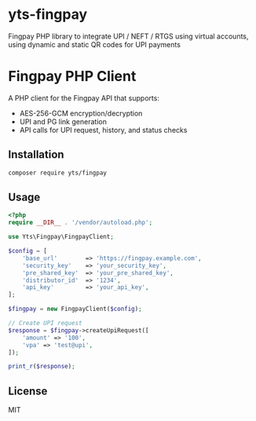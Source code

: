 # yts-fingpay
Fingpay PHP library to integrate UPI / NEFT / RTGS using virtual accounts, using dynamic and static QR codes for UPI payments

# Fingpay PHP Client

A PHP client for the Fingpay API that supports:
- AES-256-GCM encryption/decryption
- UPI and PG link generation
- API calls for UPI request, history, and status checks

## Installation

```bash
composer require yts/fingpay
```

## Usage

```php
<?php
require __DIR__ . '/vendor/autoload.php';

use Yts\Fingpay\FingpayClient;

$config = [
    'base_url'        => 'https://fingpay.example.com',
    'security_key'    => 'your_security_key',
    'pre_shared_key'  => 'your_pre_shared_key',
    'distributor_id'  => '1234',
    'api_key'         => 'your_api_key',
];

$fingpay = new FingpayClient($config);

// Create UPI request
$response = $fingpay->createUpiRequest([
    'amount' => '100',
    'vpa' => 'test@upi',
]);

print_r($response);
```

## License
MIT
